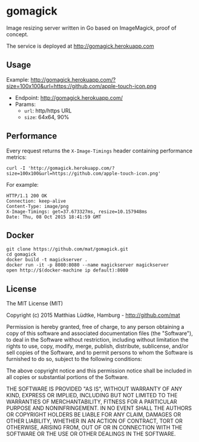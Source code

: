 # gomagick

Image resizing server written in Go based on ImageMagick, proof of concept.

The service is deployed at <http://gomagick.herokuapp.com>


## Usage

Example: <http://gomagick.herokuapp.com/?size=100x100&url=https://github.com/apple-touch-icon.png>


* Endpoint: <http://gomagick.herokuapp.com/>
* Params:
	* `url`: http/https URL
	* `size`: 64x64, 90%



## Performance

Every request returns the `X-Image-Timings` header containing performance metrics:

	curl -I 'http://gomagick.herokuapp.com/?size=100x100&url=https://github.com/apple-touch-icon.png'

For example:

	HTTP/1.1 200 OK
	Connection: keep-alive
	Content-Type: image/png
	X-Image-Timings: get=37.673327ms, resize=10.157948ms
	Date: Thu, 08 Oct 2015 18:41:59 GMT



## Docker

	git clone https://github.com/mat/gomagick.git
	cd gomagick
	docker build -t magickserver .
	docker run -it -p 8080:8080 --name magickserver magickserver
	open http://$(docker-machine ip default):8080



## License

The MIT License (MIT)

Copyright (c) 2015 Matthias Lüdtke, Hamburg - http://github.com/mat

Permission is hereby granted, free of charge, to any person obtaining a copy
of this software and associated documentation files (the "Software"), to deal
in the Software without restriction, including without limitation the rights
to use, copy, modify, merge, publish, distribute, sublicense, and/or sell
copies of the Software, and to permit persons to whom the Software is
furnished to do so, subject to the following conditions:

The above copyright notice and this permission notice shall be included in all
copies or substantial portions of the Software.

THE SOFTWARE IS PROVIDED "AS IS", WITHOUT WARRANTY OF ANY KIND, EXPRESS OR
IMPLIED, INCLUDING BUT NOT LIMITED TO THE WARRANTIES OF MERCHANTABILITY,
FITNESS FOR A PARTICULAR PURPOSE AND NONINFRINGEMENT. IN NO EVENT SHALL THE
AUTHORS OR COPYRIGHT HOLDERS BE LIABLE FOR ANY CLAIM, DAMAGES OR OTHER
LIABILITY, WHETHER IN AN ACTION OF CONTRACT, TORT OR OTHERWISE, ARISING FROM,
OUT OF OR IN CONNECTION WITH THE SOFTWARE OR THE USE OR OTHER DEALINGS IN THE
SOFTWARE.
